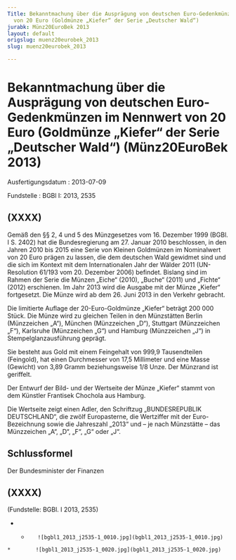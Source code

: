 ```yaml
---
Title: Bekanntmachung über die Ausprägung von deutschen Euro-Gedenkmünzen im Nennwert
  von 20 Euro (Goldmünze „Kiefer“ der Serie „Deutscher Wald“)
jurabk: Münz20EuroBek 2013
layout: default
origslug: muenz20eurobek_2013
slug: muenz20eurobek_2013

---
```


# Bekanntmachung über die Ausprägung von deutschen Euro-Gedenkmünzen im Nennwert von 20 Euro (Goldmünze „Kiefer“ der Serie „Deutscher Wald“) (Münz20EuroBek 2013)

Ausfertigungsdatum
:   2013-07-09

Fundstelle
:   BGBl I: 2013, 2535


## (XXXX)

Gemäß den §§ 2, 4 und 5 des Münzgesetzes vom 16. Dezember 1999 (BGBl.
I S. 2402) hat die Bundesregierung am 27. Januar 2010 beschlossen, in
den Jahren 2010 bis 2015 eine Serie von Kleinen Goldmünzen im
Nominalwert von 20 Euro prägen zu lassen, die dem deutschen Wald
gewidmet sind und die sich im Kontext mit dem Internationalen Jahr der
Wälder 2011 (UN-Resolution
61/193 vom 20. Dezember 2006) befindet. Bislang sind im Rahmen der
Serie die Münzen „Eiche“ (2010), „Buche“ (2011) und „Fichte“ (2012)
erschienen. Im Jahr 2013 wird die Ausgabe mit der Münze „Kiefer“
fortgesetzt. Die Münze wird ab dem 26. Juni 2013 in den Verkehr
gebracht.

Die limitierte Auflage der 20-Euro-Goldmünze „Kiefer“ beträgt 200 000
Stück. Die Münze wird zu gleichen Teilen in den Münzstätten Berlin
(Münzzeichen „A“), München (Münzzeichen „D“), Stuttgart (Münzzeichen
„F“), Karlsruhe (Münzzeichen „G“) und Hamburg (Münzzeichen „J“) in
Stempelglanzausführung geprägt.

Sie besteht aus Gold mit einem Feingehalt von 999,9 Tausendteilen
(Feingold), hat einen Durchmesser von 17,5 Millimeter und eine Masse
(Gewicht) von 3,89 Gramm beziehungsweise 1/8 Unze. Der Münzrand ist
geriffelt.

Der Entwurf der Bild- und der Wertseite der Münze „Kiefer“ stammt von
dem Künstler Frantisek Chochola aus Hamburg.

Die Wertseite zeigt einen Adler, den Schriftzug „BUNDESREPUBLIK
DEUTSCHLAND“, die zwölf Europasterne, die Wertziffer mit der Euro-
Bezeichnung sowie die Jahreszahl „2013“ und – je nach Münzstätte – das
Münzzeichen „A“, „D“, „F“, „G“ oder „J“.


## Schlussformel

Der Bundesminister der Finanzen


## (XXXX)

(Fundstelle: BGBl. I 2013, 2535)


*    *        ![bgbl1_2013_j2535-1_0010.jpg](bgbl1_2013_j2535-1_0010.jpg)
    *        ![bgbl1_2013_j2535-1_0020.jpg](bgbl1_2013_j2535-1_0020.jpg)


